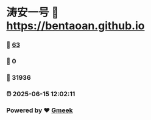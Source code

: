 # 涛安一号 :link: https://bentaoan.github.io 
### :page_facing_up: [63](https://bentaoan.github.io/tag.html) 
### :speech_balloon: 0 
### :hibiscus: 31936 
### :alarm_clock: 2025-06-15 12:02:11 
### Powered by :heart: [Gmeek](https://github.com/Meekdai/Gmeek)
